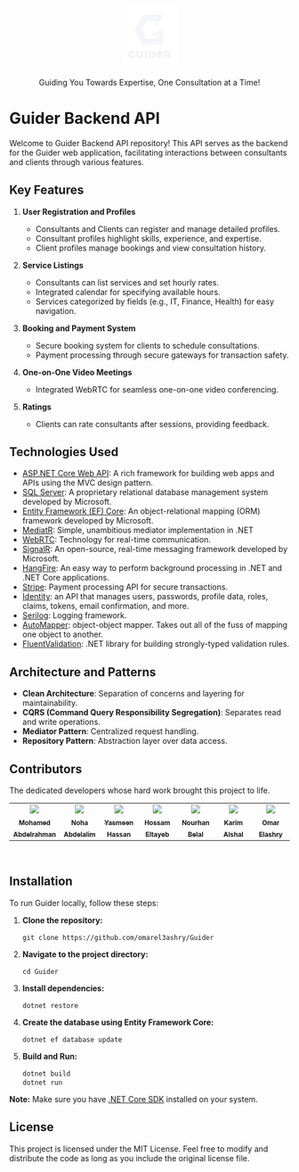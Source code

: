 <div align="center">
  <a href="https://github.com/omarel3ashry/Guider">
    <img src="assets/GuiderLogo.png" alt="Logo" width="100" height="100">
  </a>
  <h3 align="center"></h3>
  <p align="center">
    Guiding You Towards Expertise, One Consultation at a Time!
  </p>
</div>

# Guider Backend API

Welcome to Guider Backend API repository! This API serves as the backend for the Guider web application, facilitating interactions between consultants and clients through various features.

## Key Features

1. **User Registration and Profiles**
   - Consultants and Clients can register and manage detailed profiles.
   - Consultant profiles highlight skills, experience, and expertise.
   - Client profiles manage bookings and view consultation history.

2. **Service Listings**
   - Consultants can list services and set hourly rates.
   - Integrated calendar for specifying available hours.
   - Services categorized by fields (e.g., IT, Finance, Health) for easy navigation.

3. **Booking and Payment System**
   - Secure booking system for clients to schedule consultations.
   - Payment processing through secure gateways for transaction safety.

4. **One-on-One Video Meetings**
   - Integrated WebRTC for seamless one-on-one video conferencing.

5. **Ratings**
   - Clients can rate consultants after sessions, providing feedback.
   
## Technologies Used

- [ASP.NET Core Web API](https://learn.microsoft.com/en-us/aspnet/core/web-api): A rich framework for building web apps and APIs using the MVC design pattern.
- [SQL Server](https://www.microsoft.com/en-us/sql-server/): A proprietary relational database management system developed by Microsoft.
- [Entity Framework (EF) Core](https://learn.microsoft.com/en-us/ef/core/): An object-relational mapping (ORM) framework developed by Microsoft.
- [MediatR](https://www.nuget.org/packages/MediatR): Simple, unambitious mediator implementation in .NET
- [WebRTC](https://webrtc.org/): Technology for real-time communication.
- [SignalR](https://dotnet.microsoft.com/en-us/apps/aspnet/signalr): An open-source, real-time messaging framework developed by Microsoft.
- [HangFire](https://www.hangfire.io/): An easy way to perform background processing in .NET and .NET Core applications.
- [Stripe](https://stripe.com/): Payment processing API for secure transactions.
- [Identity](https://learn.microsoft.com/en-us/aspnet/core/security/authentication/identity): an API that manages users, passwords, profile data, roles, claims, tokens, email confirmation, and more.
- [Serilog](https://serilog.net/): Logging framework.
- [AutoMapper](https://automapper.org/): object-object mapper. Takes out all of the fuss of mapping one object to another.
- [FluentValidation](https://fluentvalidation.net/): .NET library for building strongly-typed validation rules.

## Architecture and Patterns

- **Clean Architecture**: Separation of concerns and layering for maintainability.
- **CQRS (Command Query Responsibility Segregation)**: Separates read and write operations.
- **Mediator Pattern**: Centralized request handling.
- **Repository Pattern**: Abstraction layer over data access.

## Contributors
The dedicated developers whose hard work brought this project to life.
<table>
  <tr>
    <td align="center" valign="top" width="14%"><a href="https://github.com/Mo3bdelrahman" style:"border-radius:50%;"><img src="https://avatars.githubusercontent.com/u/61760258?v=4"  width="100px;" /><br /><sub><b>Mohamed Abdelrahman</b></sub></a><br /></td>
    <td align="center" valign="top" width="14%"><a href="https://github.com/NohaAbdelalim" style:"border-radius:50%;"><img src="https://avatars.githubusercontent.com/u/157377341?v=4"  width="100px;" /><br /><sub><b>Noha Abdelalim</b></sub></a><br /></td>
    <td align="center" valign="top" width="14%"><a href="https://github.com/yasmeena1999" style:"border-radius:50%;"><img src="https://avatars.githubusercontent.com/u/45334675?v=4"  width="100px;" /><br /><sub><b>Yasmeen Hassan</b></sub></a><br /></td>
    <td align="center" valign="top" width="14%"><a href="https://github.com/hossameltayeb83" style:"border-radius:50%;"><img src="https://avatars.githubusercontent.com/u/96459585?v=4"  width="100px;" /><br /><sub><b>Hossam Eltayeb</b></sub></a><br /></td>
    <td align="center" valign="top" width="14%"><a href="https://github.com/nourhanbelal22" style:"border-radius:50%;"><img src="https://avatars.githubusercontent.com/u/157370503?v=4"  width="100px;" /><br /><sub><b>Nourhan Belal</b></sub></a><br /></td>
    <td align="center" valign="top" width="14%"><a href="https://github.com/karimalshal666" style:"border-radius:50%;"><img src="https://avatars.githubusercontent.com/u/157370888?v=4"  width="100px;" /><br /><sub><b>Karim Alshal</b></sub></a><br /></td>
    <td align="center" valign="top" width="14%"><a href="https://github.com/omarel3ashry" style:"border-radius:50%;"><img src="https://avatars.githubusercontent.com/u/32119955?v=4"  width="100px;" /><br /><sub><b>Omar Elashry</b></sub></a><br /></td>
  </tr>
</table>

<br/>

## Installation

To run Guider locally, follow these steps:

1. **Clone the repository:**
   
   ```
   git clone https://github.com/omarel3ashry/Guider
   ```
   
3. **Navigate to the project directory:**
   
   ```
   cd Guider
   ```
   
4. **Install dependencies:**
   
   ```
   dotnet restore
   ```
   
5. **Create the database using Entity Framework Core:**
   
   ```
   dotnet ef database update
   ```
   
7. **Build and Run:**
   
   ```
   dotnet build
   dotnet run
   ```
**Note:** Make sure you have [.NET Core SDK](https://dotnet.microsoft.com/en-us/download) installed on your system.

## License
This project is licensed under the MIT License. Feel free to modify and distribute the code as long as you include the original license file.
